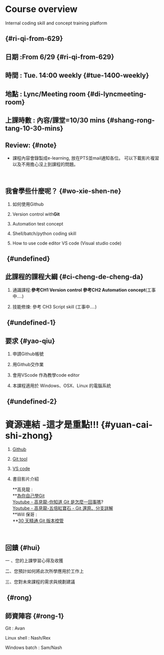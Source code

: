 # Course overview

Internal coding skill and concept training platform

##  {#ri-qi-from-629}

## 日期 :**From 6/29** {#ri-qi-from-629}

## 時間 : Tue. 14:00 weekly {#tue-1400-weekly}

## 地點 : Lync/Meeting room {#di-lyncmeeting-room}

## 上課時數 : 內容/課堂=10/30 mins {#shang-rong-tang-10-30-mins}

## Review: {#note}

* 課程內容會錄製成e-learning, 放在PTS並mail通知各位。 可以下載影片複習以及不用擔心沒上到課程的問題。

​

## 我會學些什麼呢？ {#wo-xie-shen-ne}

1. 如何使用Github

2. Version control with**Git**

3. Automation test concept

4. Shell/batch/python coding skill

5. How to use code editor VS code \(Visual studio code\)

## ​ {#undefined}

## 此課程的課程大綱 {#ci-cheng-de-cheng-da}

1. 通識課程:**參考CH1 Version control 參考CH2 Automation concept**\(工事中....\)

2. 技能修煉: 參考 CH3 Script skill \(工事中....\)

## ​ {#undefined-1}

## 要求 {#yao-qiu}

1. 申請Github帳號

2. 用Github交作業

3. 會用VScode 作為教學code editor

4. 本課程適用於 Windows、OSX、Linux 的電腦系統

## ​ {#undefined-2}

# 資源連結 -**這才是重點!!!** {#yuan-cai-shi-zhong}

1. ​[Github](https://github.com/​)

2. ​[Git tool](https://git-scm.com/)

3. ​[VS code](https://code.visualstudio.com/docs)​

4. 書目影片介紹

   **高見龍 :  
   **[為你自己學Git](https://gitbook.tw/)  
   [Youtube - 高見龍-你知道 Git 是怎麼一回事嗎](https://www.youtube.com/watch?v=LgTf7m5B0xA&list=PL74O7cV12e9M9T3csyEbn_kwE4Wkaqwwu&t=0s&index=2)?  
   [Youtube - 高見龍-五倍紅寶石 - Git 還原、分支詳解](https://www.youtube.com/watch?v=NxoexgNOvgQ&list=PL74O7cV12e9M9T3csyEbn_kwE4Wkaqwwu&t=2068s&index=3)  
   **Will 保哥 :  
   **[30 天精通 Git 版本控管](https://github.com/doggy8088/Learn-Git-in-30-days)​

​

## 回饋 {#hui}

一 、您的上課學習心得及收獲

二、您預計如何將此次所學應用於工作上

三、您對未來課程的需求與規劃建議

## ​ {#rong}

## 師資陣容 {#rong-1}

Git : Avan

Linux shell : Nash/Rex

Windows batch : Sam/Nash

